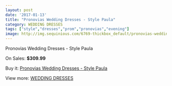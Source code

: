 ```yaml
---
layout: post
date: '2017-01-13'
title: "Pronovias Wedding Dresses - Style Paula"
category: WEDDING DRESSES
tags: ["style","dresses","prom","pronovias","evening"]
image: http://img.sequinious.com/6769-thickbox_default/pronovias-wedding-dresses-style-paula.jpg
---
```

Pronovias Wedding Dresses - Style Paula

On Sales: **$309.99**
<a href="https://www.sequinious.com/wedding-dresses/2762-pronovias-wedding-dresses-style-paula.html"><amp-img layout="responsive" width="600" height="600" src="//img.sequinious.com/6769-thickbox_default/pronovias-wedding-dresses-style-paula.jpg" alt="Pronovias Wedding Dresses - Style Paula 0" /></a>
<a href="https://www.sequinious.com/wedding-dresses/2762-pronovias-wedding-dresses-style-paula.html"><amp-img layout="responsive" width="600" height="600" src="//img.sequinious.com/6771-thickbox_default/pronovias-wedding-dresses-style-paula.jpg" alt="Pronovias Wedding Dresses - Style Paula 1" /></a>
<a href="https://www.sequinious.com/wedding-dresses/2762-pronovias-wedding-dresses-style-paula.html"><amp-img layout="responsive" width="600" height="600" src="//img.sequinious.com/6770-thickbox_default/pronovias-wedding-dresses-style-paula.jpg" alt="Pronovias Wedding Dresses - Style Paula 2" /></a>

Buy it: [Pronovias Wedding Dresses - Style Paula](https://www.sequinious.com/wedding-dresses/2762-pronovias-wedding-dresses-style-paula.html "Pronovias Wedding Dresses - Style Paula")

View more: [WEDDING DRESSES](https://www.sequinious.com/2-wedding-dresses "WEDDING DRESSES")